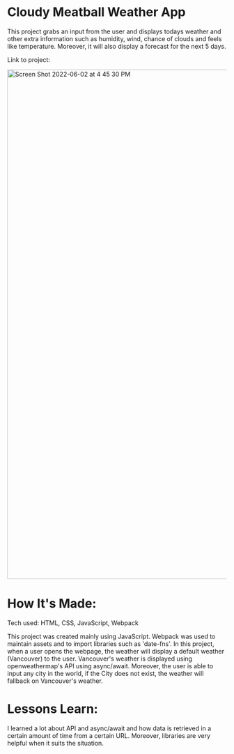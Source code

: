 # Cloudy Meatball Weather App

This project grabs an input from the user and displays todays weather and other extra information such as humidity, wind, chance of clouds and feels like temperature. Moreover, it will also display a forecast for the next 5 days.

Link to project:

<img width="1170" alt="Screen Shot 2022-06-02 at 4 45 30 PM" src="https://user-images.githubusercontent.com/53108052/171758138-aaba0b85-2ff2-4f51-ba4e-6f8f04c5ecf0.png">


# How It's Made:

Tech used: HTML, CSS, JavaScript, Webpack

This project was created mainly using JavaScript. Webpack was used to maintain assets and to import libraries such as 'date-fns'. In this project, when a user opens the webpage, the weather will display a default weather (Vancouver) to the user. Vancouver's weather is displayed using openweathermap's API using async/await. Moreover, the user is able to input any city in the world, if the City does not exist, the weather will fallback on Vancouver's weather.

# Lessons Learn:
I learned a lot about API and async/await and how data is retrieved in a certain amount of time from a certain URL. Moreover, libraries are very helpful when it suits the situation. 
